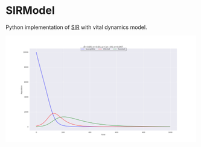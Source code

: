 # SIRModel
Python implementation of [SIR](https://docs.idmod.org/projects/emod-generic/en/latest/model-sir.html#:~:text=SIR%20-%20SIRS%20model%C2%B6,duration%2C%20D%2C%20of%20infection) with vital dynamics model.

![SIR](https://github.com/SantonioTheFirst/SIRModel/blob/main/example_1.png "SIR")
